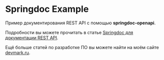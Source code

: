 # Springdoc Example
Пример документирования REST API с помощью **springdoc-openapi**.

Подробности вы можете прочитать в статье [Springdoc для документации REST API](https://devmark.ru/article/springdoc-rest-api).

Ещё больше статей по разработке ПО вы можете найти на моём сайте [devmark.ru](https://devmark.ru/).